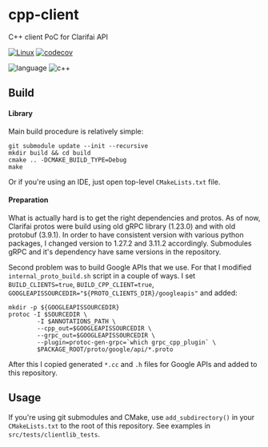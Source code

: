 # cpp-client

C++ client PoC for Clarifai API

[![Linux](https://github.com/taras-clarifai/cpp-client/workflows/Linux/badge.svg?branch=master)](https://github.com/taras-clarifai/cpp-client/actions)
[![codecov](https://codecov.io/gh/taras-clarifai/cpp-client/branch/master/graph/badge.svg)](https://codecov.io/gh/taras-clarifai/cpp-client)

![language](https://img.shields.io/badge/language-c++-blue.svg)
![c++](https://img.shields.io/badge/std-c++14-blue.svg) 

## Build

#### Library

Main build procedure is relatively simple:

```
git submodule update --init --recursive
mkdir build && cd build
cmake .. -DCMAKE_BUILD_TYPE=Debug
make
```

Or if you're using an IDE, just open top-level `CMakeLists.txt` file.

#### Preparation

What is actually hard is to get the right dependencies and protos. As of now, Clarifai protos were build using old gRPC library (1.23.0) and with old protobuf (3.9.1). In order to have consistent version with various python packages, I changed version to 1.27.2 and 3.11.2 accordingly. Submodules gRPC and it's dependency have same versions in the repository.

Second problem was to build Google APIs that we use. For that I modified `internal_proto_build.sh` script in a couple of ways. I set `BUILD_CLIENTS=true`, `BUILD_CPP_CLIENT=true`, `GOOGLEAPISSOURCEDIR="${PROTO_CLIENTS_DIR}/googleapis"` and added:

```
mkdir -p ${GOOGLEAPISSOURCEDIR}
protoc -I $SOURCEDIR \
        -I $ANNOTATIONS_PATH \
        --cpp_out=$GOOGLEAPISSOURCEDIR \
        --grpc_out=$GOOGLEAPISSOURCEDIR \
        --plugin=protoc-gen-grpc=`which grpc_cpp_plugin` \
        $PACKAGE_ROOT/proto/google/api/*.proto
```

After this I copied generated `*.cc` and `.h` files for Google APIs and added to this repository.

## Usage

If you're using git submodules and CMake, use `add_subdirectory()` in your `CMakeLists.txt` to the root of this repository. See examples in `src/tests/clientlib_tests`.
